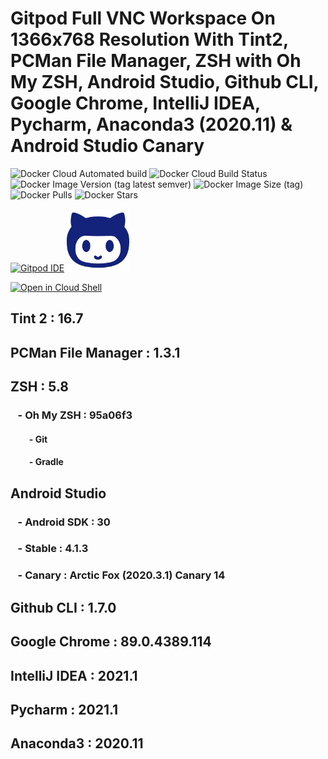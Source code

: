 # Gitpod Full VNC Workspace On 1366x768 Resolution With Tint2, PCMan File Manager, ZSH with Oh My ZSH, Android Studio, Github CLI, Google Chrome, IntelliJ IDEA, Pycharm, Anaconda3 (2020.11) & Android Studio Canary

![Docker Cloud Automated build](https://img.shields.io/docker/cloud/automated/baneeishaque/gitpod-full-1366x768-tint2-pcmanfm-zsh-as-gh-chrome-idea-pycharm-anaconda3-2020-11-as-canary)
![Docker Cloud Build Status](https://img.shields.io/docker/cloud/build/baneeishaque/gitpod-full-1366x768-tint2-pcmanfm-zsh-as-gh-chrome-idea-pycharm-anaconda3-2020-11-as-canary)
![Docker Image Version (tag latest semver)](https://img.shields.io/docker/v/baneeishaque/gitpod-full-1366x768-tint2-pcmanfm-zsh-as-gh-chrome-idea-pycharm-anaconda3-2020-11-as-canary/latest)
![Docker Image Size (tag)](https://img.shields.io/docker/image-size/baneeishaque/gitpod-full-1366x768-tint2-pcmanfm-zsh-as-gh-chrome-idea-pycharm-anaconda3-2020-11-as-canary/latest)
![Docker Pulls](https://img.shields.io/docker/pulls/baneeishaque/gitpod-full-1366x768-tint2-pcmanfm-zsh-as-gh-chrome-idea-pycharm-anaconda3-2020-11-as-canary)
![Docker Stars](https://img.shields.io/docker/stars/baneeishaque/gitpod-full-1366x768-tint2-pcmanfm-zsh-as-gh-chrome-idea-pycharm-anaconda3-2020-11-as-canary)

<a href="https://gitpod.io/#https://github.com/Baneeishaque/gitpod-full-1366x768-tint2-pcmanfm-zsh-as-gh-chrome-idea-pycharm-anaconda3-2020-11-as-canary"><img src="https://icons-for-free.com/iconfiles/png/512/gitpod-1324440164066425542.png" alt="Gitpod IDE" width="100" height="100"></a>
<a href="https://github1s.com/Baneeishaque/gitpod-full-1366x768-tint2-pcmanfm-zsh-as-gh-chrome-idea-pycharm-anaconda3-2020-11-as-canary"><img src="https://raw.githubusercontent.com/conwnet/github1s/master/resources/images/logo.svg" alt="Github1s Editor" width="100" height="100"></a>

[![Open in Cloud Shell](https://gstatic.com/cloudssh/images/open-btn.svg)](https://ssh.cloud.google.com/cloudshell/editor?cloudshell_git_repo=https://github.com/Baneeishaque/gitpod-full-1366x768-tint2-pcmanfm-zsh-as-gh-chrome-idea-pycharm-anaconda3-2020-11-as-canary)

## Tint 2 : 16.7

## PCMan File Manager : 1.3.1

## ZSH : 5.8
### &nbsp;&nbsp; - Oh My ZSH : 95a06f3
#### &nbsp;&nbsp;&nbsp;&nbsp;&nbsp;&nbsp;&nbsp;&nbsp; - Git
#### &nbsp;&nbsp;&nbsp;&nbsp;&nbsp;&nbsp;&nbsp;&nbsp; - Gradle

## Android Studio
### &nbsp;&nbsp; - Android SDK : 30
### &nbsp;&nbsp; - Stable : 4.1.3
### &nbsp;&nbsp; - Canary : Arctic Fox (2020.3.1) Canary 14

## Github CLI : 1.7.0

## Google Chrome : 89.0.4389.114

## IntelliJ IDEA : 2021.1

## Pycharm : 2021.1

## Anaconda3 : 2020.11

[//]: # "[![Gitpod ready-to-code](https://img.shields.io/badge/Gitpod-ready--to--code-blue?logo=gitpod)](https://gitpod.io/#https://github.com/Baneeishaque/gitpod-full-1366x768-tint2-pcmanfm-zsh-as-gh-chrome-idea-pycharm-anaconda3-2020-11-as-canary)"
